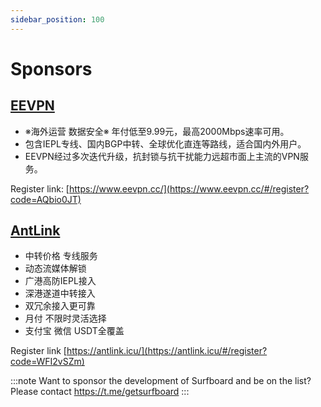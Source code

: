 ```yaml
---
sidebar_position: 100
---
```


# Sponsors

## [EEVPN](https://www.eevpn.cc/#/register?code=AQbio0JT)

- ※海外运营 数据安全※ 年付低至9.99元，最高2000Mbps速率可用。 
- 包含IEPL专线、国内BGP中转、全球优化直连等路线，适合国内外用户。
- EEVPN经过多次迭代升级，抗封锁与抗干扰能力远超市面上主流的VPN服务。

Register link: [https://www.eevpn.cc/](https://www.eevpn.cc/#/register?code=AQbio0JT)

## [AntLink](https://antlink.icu/#/register?code=WFI2vSZm)

- 中转价格 专线服务
- 动态流媒体解锁
- 广港高防IEPL接入
- 深港遂道中转接入
- 双冗余接入更可靠
- 月付 不限时灵活选择 
- 支付宝 微信 USDT全覆盖

Register link [https://antlink.icu/](https://antlink.icu/#/register?code=WFI2vSZm)

:::note
Want to sponsor the development of Surfboard and be on the list? Please contact https://t.me/getsurfboard 
:::